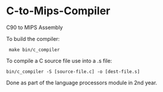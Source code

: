 # C-to-Mips-Compiler
C90 to MIPS Assembly


To build the compiler: 
     
     make bin/c_compiler

To compile a C source file use into a .s file: 
    
    bin/c_compiler -S [source-file.c] -o [dest-file.s]




Done as part of the language processors module in 2nd year.
    

